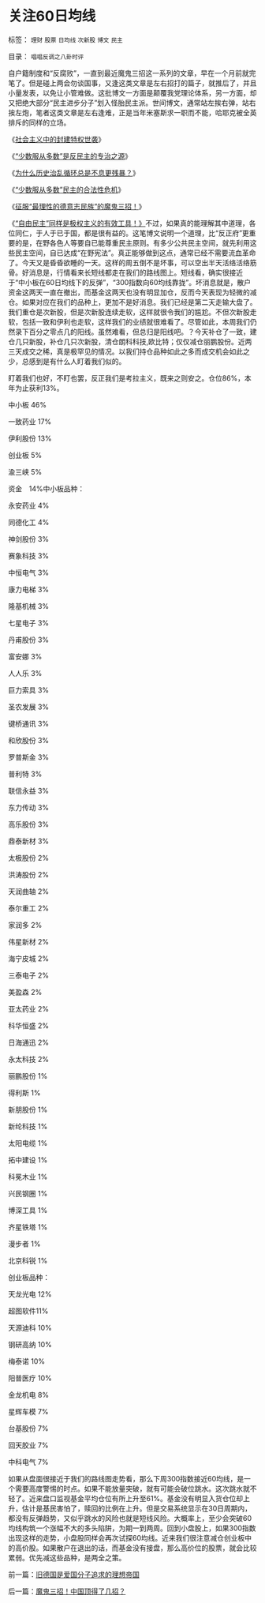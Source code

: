 # 关注60日均线

标签： `理财` `股票` `日均线` `次新股` `博文` `民主` 

目录： `唱唱反调之八卦时评`

自户籍制度和“反腐败”，一直到最近魔鬼三招这一系列的文章，早在一个月前就完笔了。但是碰上两会勿谈国事，又逢这类文章是左右招打的篇子，就推后了，并且小量发表，以免让小管难做。这批博文一方面是颠覆我党理论体系，另一方面，却又把绝大部分“民主进步分子”划入怪胎民主派。世间博文，通常站左挨右弹，站右挨左炮，笔者这类文章是左右逢难，正是当年米塞斯求一职而不能，哈耶克被全英排斥的同样的立场。

《[社会主义中的封建特权世袭](../../../2010/3/2/封建社会的权力世袭.md)》

《[“少数服从多数”是反民主的专治之源](../../../2010/3/3/“少数服从多数”是反人权反民主的专治之源.md)》

《[为什么历史治乱循环总是不息更残暴？](../../../2010/3/3/为什么历史治乱循环总是不息更残暴？.md)》

《[“少数服从多数”民主的合法性危机](http://blog.sina.com.cn/s/blog_5563a64d0100h72d.html)》

《[征服“最理性的德意志民族”的魔鬼三招！](../../../2010/3/17/征服“最理性的德意志民族”的魔鬼三招！.md)》

《[“自由民主”同样是极权主义的有效工具！》](../../../2010/3/18/“自由平等”同样是极权主义的有效工具！.md)不过，如果真的能理解其中道理，各位同仁，于人于已于国，都是很有益的。这笔博文说明一个道理，比“反正府”更重要的是，在野各色人等要自已能尊重民主原则。有多少公共民主空间，就先利用这些民主空间，自已达成“在野宪法”。真正能够做到这点，通常已经不需要流血革命了。今天又是昏昏欲睡的一天。这样的周五倒不是坏事，可以空出半天活络活络筋骨。好消息是，行情看来长短线都走在我们的路线图上。短线看，确实很接近于“中小板在60日均线下的反弹”，“300指数向60均线靠拢”。坏消息就是，散户资金这两天一直在撤出，而基金这两天也没有明显加仓，反而今天表现为轻微的减仓。如果对应在我们的品种上，更加不是好消息。我们已经是第二天走输大盘了。我们重仓是次新股，但是次新股连续走软，这样就很令我们的尴尬。不但次新股走软，包括一致和伊利也走软，这样我们的业绩就很难看了。尽管如此，本周我们仍然录下百分之零点几的阳线。虽然难看，但总归是阳线吧。？今天补仓了一致，建仓几只新股，补仓几只次新股，清仓朗科科技,欧比特；仅仅减仓丽鹏股份。近两三天成交之稀，真是极罕见的情况。以我们持仓品种如此之多而成交机会如此之少，总感到是有什么人盯着我们似的。



盯着我们也好，不盯也罢，反正我们是考拉主义，既来之则安之。仓位86%，本年为止获利13%。

中小板 46%

一致药业 17%

伊利股份 13%

创业板 5%

渝三峡 5%

资金　14%中小板品种：

永安药业 4%

同德化工 4%

神剑股份 3%

赛象科技 3%

中恒电气 3%

康力电梯 3%

隆基机械 3%

七星电子 3%

丹甫股份 3%

富安娜 3%

人人乐 3%

巨力索具 3%

圣农发展 3%

键桥通讯 3%

和欣股份 3%

罗普斯金 3%

普利特 3%

联信永益 3%

东力传动 3%

高乐股份 3%

鼎泰新材 3%

太极股份 2%

洪涛股份 2%

天润曲轴 2%

泰尔重工 2%

家润多 2%

伟星新材 2%

海宁皮城 2%

三泰电子 2%

美盈森 2%

亚太药业 2%

科华恒盛 2%

日海通迅 2%

永太科技 2%

丽鹏股份 1%

得利斯 1%

新朋股份 1%

新纶科技 1%

太阳电缆 1%

拓中建设 1%

科冕木业 1%

兴民钢圈 1%

博深工具 1%

齐星铁塔 1%

漫步者 1%

北京科锐 1%

创业板品种：

天龙光电 12%

超图软件11%

天源迪科 10%

钢研高纳 10%

梅泰诺 10%

阳普医疗 10%

金龙机电 8%

星辉车模 7%

台基股份 7%

回天胶业 7%

中科电气 7%

如果从盘面很接近于我们的路线图走势看，那么下周300指数接近60均线，是一个需要高度警惕的时点。如果不能放量突破，就有可能会破位跳水。这次跳水就不轻了。近来盘口监视基金平均仓位有所上升至61%。基金没有明显入货仓位却上升，估计是基民害怕了，赎回的比例在上升。但是交易系统显示在30日周期内，都没有反弹趋势，又似乎跳水的风险也就是短线风险。大概率上，至少会突破60均线构筑一个涨幅不大的多头陷阱，为期一到两周。回到小盘股上，如果300指数出现这样的走势，小盘股同样会再次试探60均线。近来我们很注意减仓创业板中的高价股。如果散户在退出的话，而基金没有接盘，那么高价位的股票，就会比较累弱。优先减这些品种，是两全之策。

前一篇：[旧德国是爱国分子追求的理想帝国](../../../2010/3/18/旧德国是爱国分子追求的理想帝国.md)

后一篇：[魔鬼三招！中国顶得了几招？](../../../2010/3/19/魔鬼三招！中国顶得了几招？.md)